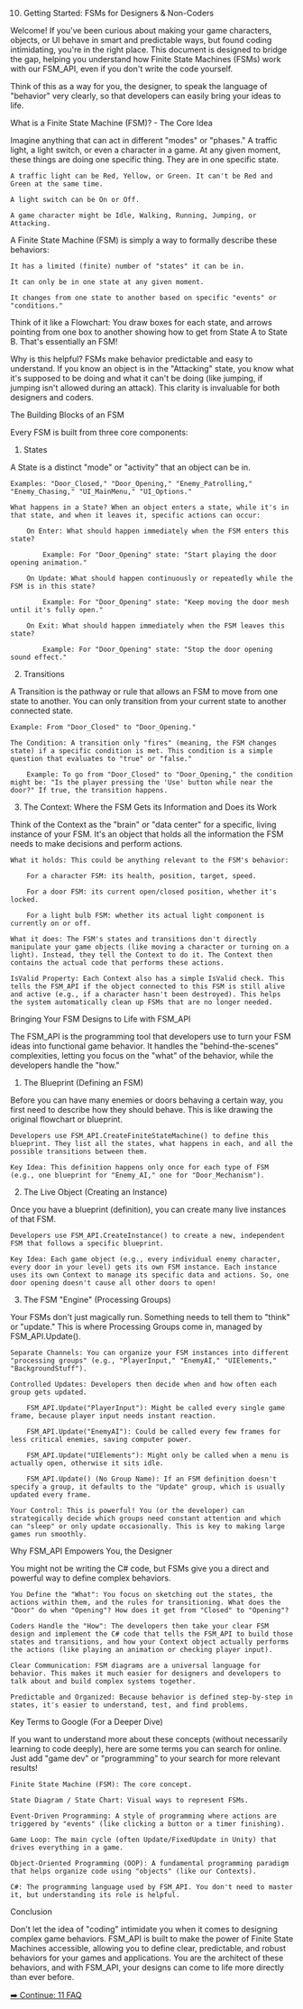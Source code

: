 10. Getting Started: FSMs for Designers & Non-Coders

Welcome! If you've been curious about making your game characters, objects, or UI behave in smart and predictable ways, but found coding intimidating, you're in the right place. This document is designed to bridge the gap, helping you understand how Finite State Machines (FSMs) work with our FSM_API, even if you don't write the code yourself.

Think of this as a way for you, the designer, to speak the language of "behavior" very clearly, so that developers can easily bring your ideas to life.

What is a Finite State Machine (FSM)? - The Core Idea

Imagine anything that can act in different "modes" or "phases." A traffic light, a light switch, or even a character in a game. At any given moment, these things are doing one specific thing. They are in one specific state.

    A traffic light can be Red, Yellow, or Green. It can't be Red and Green at the same time.

    A light switch can be On or Off.

    A game character might be Idle, Walking, Running, Jumping, or Attacking.

A Finite State Machine (FSM) is simply a way to formally describe these behaviors:

    It has a limited (finite) number of "states" it can be in.

    It can only be in one state at any given moment.

    It changes from one state to another based on specific "events" or "conditions."

Think of it like a Flowchart: You draw boxes for each state, and arrows pointing from one box to another showing how to get from State A to State B. That's essentially an FSM!

Why is this helpful?
FSMs make behavior predictable and easy to understand. If you know an object is in the "Attacking" state, you know what it's supposed to be doing and what it can't be doing (like jumping, if jumping isn't allowed during an attack). This clarity is invaluable for both designers and coders.

The Building Blocks of an FSM

Every FSM is built from three core components:

1. States

A State is a distinct "mode" or "activity" that an object can be in.

    Examples: "Door_Closed," "Door_Opening," "Enemy_Patrolling," "Enemy_Chasing," "UI_MainMenu," "UI_Options."

    What happens in a State? When an object enters a state, while it's in that state, and when it leaves it, specific actions can occur:

        On Enter: What should happen immediately when the FSM enters this state?

            Example: For "Door_Opening" state: "Start playing the door opening animation."

        On Update: What should happen continuously or repeatedly while the FSM is in this state?

            Example: For "Door_Opening" state: "Keep moving the door mesh until it's fully open."

        On Exit: What should happen immediately when the FSM leaves this state?

            Example: For "Door_Opening" state: "Stop the door opening sound effect."

2. Transitions

A Transition is the pathway or rule that allows an FSM to move from one state to another. You can only transition from your current state to another connected state.

    Example: From "Door_Closed" to "Door_Opening."

    The Condition: A transition only "fires" (meaning, the FSM changes state) if a specific condition is met. This condition is a simple question that evaluates to "true" or "false."

        Example: To go from "Door_Closed" to "Door_Opening," the condition might be: "Is the player pressing the 'Use' button while near the door?" If true, the transition happens.

3. The Context: Where the FSM Gets its Information and Does its Work

Think of the Context as the "brain" or "data center" for a specific, living instance of your FSM. It's an object that holds all the information the FSM needs to make decisions and perform actions.

    What it holds: This could be anything relevant to the FSM's behavior:

        For a character FSM: its health, position, target, speed.

        For a door FSM: its current open/closed position, whether it's locked.

        For a light bulb FSM: whether its actual light component is currently on or off.

    What it does: The FSM's states and transitions don't directly manipulate your game objects (like moving a character or turning on a light). Instead, they tell the Context to do it. The Context then contains the actual code that performs these actions.

    IsValid Property: Each Context also has a simple IsValid check. This tells the FSM_API if the object connected to this FSM is still alive and active (e.g., if a character hasn't been destroyed). This helps the system automatically clean up FSMs that are no longer needed.

Bringing Your FSM Designs to Life with FSM_API

The FSM_API is the programming tool that developers use to turn your FSM ideas into functional game behavior. It handles the "behind-the-scenes" complexities, letting you focus on the "what" of the behavior, while the developers handle the "how."

1. The Blueprint (Defining an FSM)

Before you can have many enemies or doors behaving a certain way, you first need to describe how they should behave. This is like drawing the original flowchart or blueprint.

    Developers use FSM_API.CreateFiniteStateMachine() to define this blueprint. They list all the states, what happens in each, and all the possible transitions between them.

    Key Idea: This definition happens only once for each type of FSM (e.g., one blueprint for "Enemy_AI," one for "Door_Mechanism").

2. The Live Object (Creating an Instance)

Once you have a blueprint (definition), you can create many live instances of that FSM.

    Developers use FSM_API.CreateInstance() to create a new, independent FSM that follows a specific blueprint.

    Key Idea: Each game object (e.g., every individual enemy character, every door in your level) gets its own FSM instance. Each instance uses its own Context to manage its specific data and actions. So, one door opening doesn't cause all other doors to open!

3. The FSM "Engine" (Processing Groups)

Your FSMs don't just magically run. Something needs to tell them to "think" or "update." This is where Processing Groups come in, managed by FSM_API.Update().

    Separate Channels: You can organize your FSM instances into different "processing groups" (e.g., "PlayerInput," "EnemyAI," "UIElements," "BackgroundStuff").

    Controlled Updates: Developers then decide when and how often each group gets updated.

        FSM_API.Update("PlayerInput"): Might be called every single game frame, because player input needs instant reaction.

        FSM_API.Update("EnemyAI"): Could be called every few frames for less critical enemies, saving computer power.

        FSM_API.Update("UIElements"): Might only be called when a menu is actually open, otherwise it sits idle.

        FSM_API.Update() (No Group Name): If an FSM definition doesn't specify a group, it defaults to the "Update" group, which is usually updated every frame.

    Your Control: This is powerful! You (or the developer) can strategically decide which groups need constant attention and which can "sleep" or only update occasionally. This is key to making large games run smoothly.

Why FSM_API Empowers You, the Designer

You might not be writing the C# code, but FSMs give you a direct and powerful way to define complex behaviors.

    You Define the "What": You focus on sketching out the states, the actions within them, and the rules for transitioning. What does the "Door" do when "Opening"? How does it get from "Closed" to "Opening"?

    Coders Handle the "How": The developers then take your clear FSM design and implement the C# code that tells the FSM_API to build those states and transitions, and how your Context object actually performs the actions (like playing an animation or checking player input).

    Clear Communication: FSM diagrams are a universal language for behavior. This makes it much easier for designers and developers to talk about and build complex systems together.

    Predictable and Organized: Because behavior is defined step-by-step in states, it's easier to understand, test, and find problems.

Key Terms to Google (For a Deeper Dive)

If you want to understand more about these concepts (without necessarily learning to code deeply), here are some terms you can search for online. Just add "game dev" or "programming" to your search for more relevant results!

    Finite State Machine (FSM): The core concept.

    State Diagram / State Chart: Visual ways to represent FSMs.

    Event-Driven Programming: A style of programming where actions are triggered by "events" (like clicking a button or a timer finishing).

    Game Loop: The main cycle (often Update/FixedUpdate in Unity) that drives everything in a game.

    Object-Oriented Programming (OOP): A fundamental programming paradigm that helps organize code using "objects" (like our Contexts).

    C#: The programming language used by FSM_API. You don't need to master it, but understanding its role is helpful.

Conclusion

Don't let the idea of "coding" intimidate you when it comes to designing complex game behaviors. FSM_API is built to make the power of Finite State Machines accessible, allowing you to define clear, predictable, and robust behaviors for your games and applications. You are the architect of these behaviors, and with FSM_API, your designs can come to life more directly than ever before.

[➡️ Continue: 11 FAQ](11_FAQ.md)
